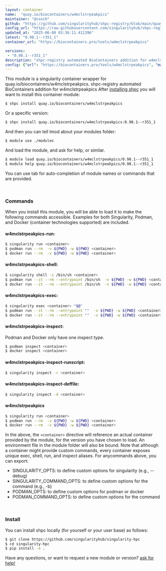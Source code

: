 ```yaml
---
layout: container
name:  "quay.io/biocontainers/w4mclstrpeakpics"
maintainer: "@vsoch"
github: "https://github.com/singularityhub/shpc-registry/blob/main/quay.io/biocontainers/w4mclstrpeakpics/container.yaml"
config_url: "https://raw.githubusercontent.com/singularityhub/shpc-registry/main/quay.io/biocontainers/w4mclstrpeakpics/container.yaml"
updated_at: "2025-06-08 03:36:11.411396"
latest: "0.98.1--r351_1"
container_url: "https://biocontainers.pro/tools/w4mclstrpeakpics"

versions:
 - "0.98.1--r351_1"
description: "shpc-registry automated BioContainers addition for w4mclstrpeakpics"
config: {"url": "https://biocontainers.pro/tools/w4mclstrpeakpics", "maintainer": "@vsoch", "description": "shpc-registry automated BioContainers addition for w4mclstrpeakpics", "latest": {"0.98.1--r351_1": "sha256:19edaa318ec501a405373418aa347bd4de0ea44720e5a69e1bfabc63a5704971"}, "tags": {"0.98.1--r351_1": "sha256:19edaa318ec501a405373418aa347bd4de0ea44720e5a69e1bfabc63a5704971"}, "docker": "quay.io/biocontainers/w4mclstrpeakpics"}
---
```


This module is a singularity container wrapper for quay.io/biocontainers/w4mclstrpeakpics.
shpc-registry automated BioContainers addition for w4mclstrpeakpics
After [installing shpc](#install) you will want to install this container module:


```bash
$ shpc install quay.io/biocontainers/w4mclstrpeakpics
```

Or a specific version:

```bash
$ shpc install quay.io/biocontainers/w4mclstrpeakpics:0.98.1--r351_1
```

And then you can tell lmod about your modules folder:

```bash
$ module use ./modules
```

And load the module, and ask for help, or similar.

```bash
$ module load quay.io/biocontainers/w4mclstrpeakpics/0.98.1--r351_1
$ module help quay.io/biocontainers/w4mclstrpeakpics/0.98.1--r351_1
```

You can use tab for auto-completion of module names or commands that are provided.

<br>

### Commands

When you install this module, you will be able to load it to make the following commands accessible.
Examples for both Singularity, Podman, and Docker (container technologies supported) are included.

#### w4mclstrpeakpics-run:

```bash
$ singularity run <container>
$ podman run --rm  -v ${PWD} -w ${PWD} <container>
$ docker run --rm  -v ${PWD} -w ${PWD} <container>
```

#### w4mclstrpeakpics-shell:

```bash
$ singularity shell -s /bin/sh <container>
$ podman run --it --rm --entrypoint /bin/sh  -v ${PWD} -w ${PWD} <container>
$ docker run --it --rm --entrypoint /bin/sh  -v ${PWD} -w ${PWD} <container>
```

#### w4mclstrpeakpics-exec:

```bash
$ singularity exec <container> "$@"
$ podman run --it --rm --entrypoint ""  -v ${PWD} -w ${PWD} <container> "$@"
$ docker run --it --rm --entrypoint ""  -v ${PWD} -w ${PWD} <container> "$@"
```

#### w4mclstrpeakpics-inspect:

Podman and Docker only have one inspect type.

```bash
$ podman inspect <container>
$ docker inspect <container>
```

#### w4mclstrpeakpics-inspect-runscript:

```bash
$ singularity inspect -r <container>
```

#### w4mclstrpeakpics-inspect-deffile:

```bash
$ singularity inspect -d <container>
```



#### w4mclstrpeakpics

```bash
$ singularity run <container>
$ podman run --rm  -v ${PWD} -w ${PWD} <container>
$ docker run --rm  -v ${PWD} -w ${PWD} <container>
```


In the above, the `<container>` directive will reference an actual container provided
by the module, for the version you have chosen to load. An environment file in the
module folder will also be bound. Note that although a container
might provide custom commands, every container exposes unique exec, shell, run, and
inspect aliases. For anycommands above, you can export:

 - SINGULARITY_OPTS: to define custom options for singularity (e.g., --debug)
 - SINGULARITY_COMMAND_OPTS: to define custom options for the command (e.g., -b)
 - PODMAN_OPTS: to define custom options for podman or docker
 - PODMAN_COMMAND_OPTS: to define custom options for the command

<br>

### Install

You can install shpc locally (for yourself or your user base) as follows:

```bash
$ git clone https://github.com/singularityhub/singularity-hpc
$ cd singularity-hpc
$ pip install -e .
```

Have any questions, or want to request a new module or version? [ask for help!](https://github.com/singularityhub/singularity-hpc/issues)